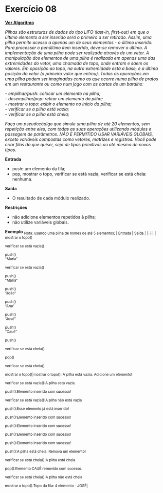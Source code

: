 # Exercício 08

[**Ver Algoritmo**](Algortimo08.md)

*Pilhas são estruturas de dados do tipo LIFO (last-in, first-out) em que o
último elemento a ser inserido será o primeiro a ser retirado. Assim, uma pilha
permite acesso a apenas um de seus elementos - o último inserido. Para
processar o penúltimo item inserido, deve-se remover o último.
A implementação de uma pilha pode ser realizada através de um vetor.
A manipulação dos elementos de uma pilha é realizada em apenas uma das
extremidades do vetor, uma chamada de topo, onde entram e saem os valores.
Em oposição ao topo, na outra extremidade está a base, é a última posição do
vetor (o primeiro valor que entrou).
Todas as operações em uma pilha podem ser imaginadas como as que ocorre
numa pilha de pratos em um restaurante ou como num jogo com as cartas de
um baralho:*


*- empilhar/push: colocar um elemento na pilha;<BR>- desempilhar/pop: retirar um elemento da pilha;<BR>- mostrar o topo: exibir o elemento no início da pilha;<BR>- verificar se a pilha está vazia;<BR>- verificar se a pilha está cheia;*



*Faça um pseudocódigo que simule uma pilha de até 20 elementos, sem repetição
entre eles, com todas as suas operações utilizando módulos e passagem de
parâmetros.
NÃO É PERMITIDO USAR VARIÁVEIS GLOBAIS, exceto variáveis compostas como vetores,
matrizes e registros.
Você pode criar filas do que quiser, seja de tipos primitivos ou até mesmo de novos tipos.*


**Entrada**

- push: um elemento da fila;
- pop, mostrar o topo, verificar se está vazia, verificar se está cheia:
nenhuma.


**Saída**

- O resultado de cada módulo realizado.
  
**Restrições**

- não adicione elementos repetidos à pilha;
- não utilize variáveis globais.

**Exemplo**
<sub>Nota: usando uma pilha de nomes de até 5 elementos;
| Entrada | Saída | 
|-|-|
| mostrar o topo()<BR><BR>verificar se está vazia()<BR><BR>push()<BR>“Maria”<BR><BR>verificar se está vazia()<BR><BR>push()<BR>“Maria”<BR><BR>push()<BR>“João”<BR><BR>push()<BR>“Ana”<BR><BR>push()<BR>“José”<BR><BR>push()<BR>“Cauê”<BR><BR>push()<BR><BR>verificar se está cheia()<BR><BR>pop()<BR><BR>verificar se está cheia()<BR><BR>mostrar o topo()|mostrar o topo(): A pilha está vazia. Adicione um elemento!<BR><BR>verificar se está vazia():A pilha está vazia.<BR><BR>push():Elemento inserido com sucesso!<BR><BR>verificar se está vazia():A pilha não está vazia<BR><BR>push():Esse elemento já está inserido!<BR><BR>push():Elemento inserido com sucesso!<BR><BR>push():Elemento inserido com sucesso!<BR><BR>push():Elemento inserido com sucesso!<BR><BR>push():Elemento inserido com sucesso!<BR><BR>push():A pilha está cheia. Remova um elemento!<BR><BR>verificar se está cheia():A pilha está cheia<BR><BR>pop():Elemento CAUÊ removido com sucesso.<BR><BR>verificar se está cheia():A pilha não está cheia<BR><BR>mostrar o topo():Topo da fila: 4 elemento - JOSÉ|
